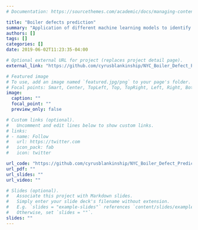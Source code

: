 ```yaml
---
# Documentation: https://sourcethemes.com/academic/docs/managing-content/

title: "Boiler defects prediction"
summary: "Application of different machine learning models to identify and predict boiler defects in NYC"
authors: []
tags: []
categories: []
date: 2019-06-02T11:23:35-04:00

# Optional external URL for project (replaces project detail page).
external_link: "https://github.com/cyrusblankinship/NYC_Boiler_Defect_Prediction"

# Featured image
# To use, add an image named `featured.jpg/png` to your page's folder.
# Focal points: Smart, Center, TopLeft, Top, TopRight, Left, Right, BottomLeft, Bottom, BottomRight.
image:
  caption: ""
  focal_point: ""
  preview_only: false

# Custom links (optional).
#   Uncomment and edit lines below to show custom links.
# links:
# - name: Follow
#   url: https://twitter.com
#   icon_pack: fab
#   icon: twitter

url_code: "https://github.com/cyrusblankinship/NYC_Boiler_Defect_Prediction"
url_pdf: ""
url_slides: ""
url_video: ""

# Slides (optional).
#   Associate this project with Markdown slides.
#   Simply enter your slide deck's filename without extension.
#   E.g. `slides = "example-slides"` references `content/slides/example-slides.md`.
#   Otherwise, set `slides = ""`.
slides: ""
---
```

